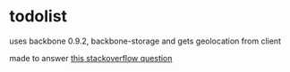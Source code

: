 todolist
========

uses backbone 0.9.2, backbone-storage and gets geolocation from client

made to answer [this stackoverflow question](http://stackoverflow.com/questions/13761981/choosing-a-javascript-mvc-framework-for-a-drag-and-drop-interface/13762961#13762961)

